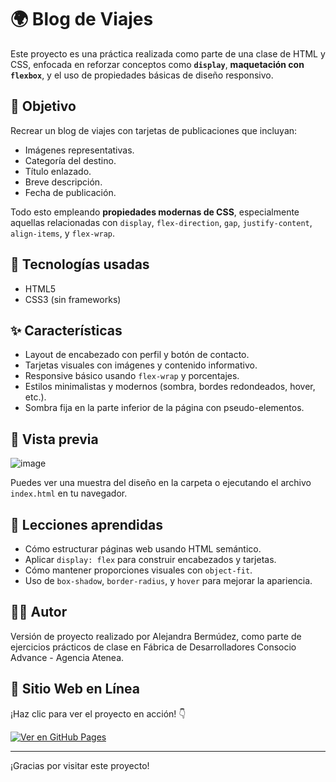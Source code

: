 # 🌍 Blog de Viajes

Este proyecto es una práctica realizada como parte de una clase de HTML y CSS, enfocada en reforzar conceptos como **`display`**, **maquetación con `flexbox`**, y el uso de propiedades básicas de diseño responsivo.

## 🧠 Objetivo

Recrear un blog de viajes con tarjetas de publicaciones que incluyan:
- Imágenes representativas.
- Categoría del destino.
- Título enlazado.
- Breve descripción.
- Fecha de publicación.

Todo esto empleando **propiedades modernas de CSS**, especialmente aquellas relacionadas con `display`, `flex-direction`, `gap`, `justify-content`, `align-items`, y `flex-wrap`.

## 📄 Tecnologías usadas

- HTML5
- CSS3 (sin frameworks)

## ✨ Características

- Layout de encabezado con perfil y botón de contacto.
- Tarjetas visuales con imágenes y contenido informativo.
- Responsive básico usando `flex-wrap` y porcentajes.
- Estilos minimalistas y modernos (sombra, bordes redondeados, hover, etc.).
- Sombra fija en la parte inferior de la página con pseudo-elementos.

## 📸 Vista previa
![image](https://github.com/user-attachments/assets/05d4be37-9e5e-4a02-865e-b182e064e12b)

Puedes ver una muestra del diseño en la carpeta o ejecutando el archivo `index.html` en tu navegador.

## 🧪 Lecciones aprendidas

- Cómo estructurar páginas web usando HTML semántico.
- Aplicar `display: flex` para construir encabezados y tarjetas.
- Cómo mantener proporciones visuales con `object-fit`.
- Uso de `box-shadow`, `border-radius`, y `hover` para mejorar la apariencia.

## 🧑‍💻 Autor

Versión de proyecto realizado por Alejandra Bermúdez, como parte de ejercicios prácticos de clase en Fábrica de Desarrolladores Consocio Advance - Agencia Atenea.

## 🚀 Sitio Web en Línea

¡Haz clic para ver el proyecto en acción! 👇

[![Ver en GitHub Pages](https://img.shields.io/badge/Ver%20sitio-GitHub%20Pages-blue?logo=github&style=for-the-badge)](https://alejandrabgarzon.github.io/landing-blog/)

---

¡Gracias por visitar este proyecto!
